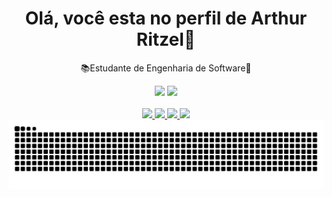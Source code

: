<h1 align="center">Olá, você esta no perfil de Arthur Ritzel👋</h1>


<p align="center">📚Estudante de Engenharia de Software👾</p>

<div align="center">
 <img height="160em" src="https://github-readme-stats.vercel.app/api?username=arthurritzel&show_icons=true&theme=dark&hide_border=false&show_owner=true"/>
 <img height="160em" src="https://github-readme-stats.vercel.app/api/top-langs/?username=arthurritzel&theme=dark&hide_border=false&&layout=compact"/>
</div>
<br>
<div align="center"> 
  <a href="https://instagram.com/arthur_ritzel/" target="_blank">
  <img src="https://img.shields.io/badge/-Instagram-%23E4405F?style=for-the-badge&logo=instagram&logoColor=white">
  </a>
  <a href = "mailto:ritzelarthur@gmail.com" target="_blank">
  <img src="https://img.shields.io/badge/-Gmail-%23333?style=for-the-badge&logo=gmail&logoColor=white">
  </a>
  <a href="https://www.linkedin.com/in/arthur-burkhard-ritzel-4716a6261/" target="_blank">
  <img src="https://img.shields.io/badge/-LinkedIn-%230077B5?style=for-the-badge&logo=linkedin&logoColor=white">
  </a> 
  <a href="https://arthurritzel.github.io/portifolio/" target="_blank">
  <img src="https://img.shields.io/badge/-Arthur_Ritzel-darkblue?style=for-the-badge&logo=GoogleChrome&logoColor=white">
</div>

<picture>
  <source media="(prefers-color-scheme: dark)" srcset="https://raw.githubusercontent.com/arthurritzel/arthurritzel/output/github-contribution-grid-snake-dark.svg">
  <source media="(prefers-color-scheme: light)" srcset="https://raw.githubusercontent.com/arthurritzel/arthurritzel/output/github-contribution-grid-snake.svg">
  <img alt="github contribution grid snake animation" src="https://raw.githubusercontent.com/arthurritzel/arthurritzel/output/github-contribution-grid-snake.svg">
</picture>


